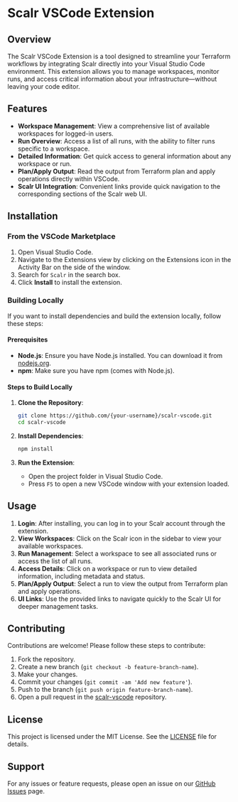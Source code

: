 # Scalr VSCode Extension

## Overview
The Scalr VSCode Extension is a tool designed to streamline your Terraform workflows by integrating Scalr directly into your Visual Studio Code environment. This extension allows you to manage workspaces, monitor runs, and access critical information about your infrastructure—without leaving your code editor.

## Features
- **Workspace Management**: View a comprehensive list of available workspaces for logged-in users.
- **Run Overview**: Access a list of all runs, with the ability to filter runs specific to a workspace.
- **Detailed Information**: Get quick access to general information about any workspace or run.
- **Plan/Apply Output**: Read the output from Terraform plan and apply operations directly within VSCode.
- **Scalr UI Integration**: Convenient links provide quick navigation to the corresponding sections of the Scalr web UI.

## Installation

### From the VSCode Marketplace
1. Open Visual Studio Code.
2. Navigate to the Extensions view by clicking on the Extensions icon in the Activity Bar on the side of the window.
3. Search for `Scalr` in the search box.
4. Click **Install** to install the extension.

### Building Locally
If you want to install dependencies and build the extension locally, follow these steps:

#### Prerequisites
- **Node.js**: Ensure you have Node.js installed. You can download it from [nodejs.org](https://nodejs.org/).
- **npm**: Make sure you have npm (comes with Node.js).

#### Steps to Build Locally
1. **Clone the Repository**:
   ```bash
   git clone https://github.com/{your-username}/scalr-vscode.git
   cd scalr-vscode
   ```

2. **Install Dependencies**:
   ```bash
   npm install
   ```

3. **Run the Extension**:
   - Open the project folder in Visual Studio Code.
   - Press `F5` to open a new VSCode window with your extension loaded.

## Usage
1. **Login**: After installing, you can log in to your Scalr account through the extension.
2. **View Workspaces**: Click on the Scalr icon in the sidebar to view your available workspaces.
3. **Run Management**: Select a workspace to see all associated runs or access the list of all runs.
4. **Access Details**: Click on a workspace or run to view detailed information, including metadata and status.
5. **Plan/Apply Output**: Select a run to view the output from Terraform plan and apply operations.
6. **UI Links**: Use the provided links to navigate quickly to the Scalr UI for deeper management tasks.

## Contributing
Contributions are welcome! Please follow these steps to contribute:
1. Fork the repository.
2. Create a new branch (`git checkout -b feature-branch-name`).
3. Make your changes.
4. Commit your changes (`git commit -am 'Add new feature'`).
5. Push to the branch (`git push origin feature-branch-name`).
6. Open a pull request in the [scalr-vscode](https://github.com/Scalr/scalr-vscode) repository.

## License
This project is licensed under the MIT License. See the [LICENSE](LICENSE) file for details.

## Support
For any issues or feature requests, please open an issue on our [GitHub Issues](https://github.com/Scalr/scalr-vscode/issues) page.

